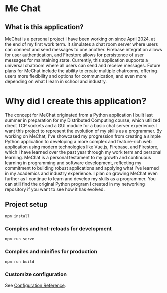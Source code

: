 # Me Chat

## What is this application?

MeChat is a personal project I have been working on since April 2024, at the end of my first work term. It simulates a chat room server where users can connect and send messages to one another. Firebase integration allows for user authentication, and Firestore allows for persistence of user messages for maintaining state. Currently, this application supports a universal chatroom where all users can send and receive messages. Future plans for MeChat include the ability to create multiple chatrooms, offering users more flexibility and options for communication, and even more depending on what I learn in school and industry.

# Why did I create this application?

The concept for MeChat originated from a Python application I built last summer in preparation for my Distributed Computing course, which utilized direct TCP sockets and a GUI module for a basic chat server experience. I want this project to represent the evolution of my skills as a programmer. By working on MeChat, I've showcased my progression from creating a simple Python application to developing a more complex and feature-rich web application using modern technologies like Vue.js, Firebase, and Firestore, which I have learned over the past year through my work term and personal learning. MeChat is a personal testament to my growth and continuous learning in programming and software development, reflecting my commitment to building robust applications and applying what I've learned in my academics and industry experience. I plan on growing MeChat even further as I continue to learn and develop my skills as a programmer. You can still find the original Python program I created in my networking repository if you want to see how it has evolved. 

## Project setup
```
npm install
```

### Compiles and hot-reloads for development
```
npm run serve
```

### Compiles and minifies for production
```
npm run build
```

### Customize configuration
See [Configuration Reference](https://cli.vuejs.org/config/).
